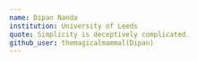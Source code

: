 ```yaml
---
name: Dipan Nanda
institution: University of Leeds
quote: Simplicity is deceptively complicated.
github_user: themagicalmammal(Dipan)
---
```

